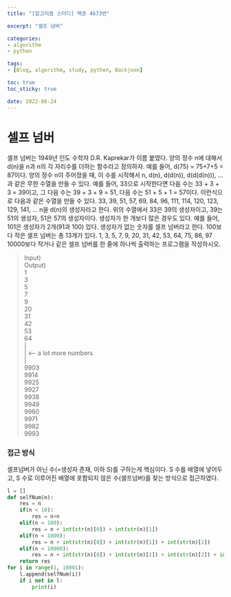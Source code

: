 ```yaml
--- 
title: "[알고리즘 스터디] 백준 4673번" 

excerpt: "셀프 넘버" 

categories: 
- algorithm
- python

tags: 
- [Blog, algorithm, study, python, Backjoon]

toc: true
toc_sticky: true

date: 2022-06-24
--- 
```


# 셀프 넘버
셀프 넘버는 1949년 인도 수학자 D.R. Kaprekar가 이름 붙였다. 양의 정수 n에 대해서 d(n)을 n과 n의 각 자리수를 더하는 함수라고 정의하자. 예를 들어, d(75) = 75+7+5 = 87이다.
양의 정수 n이 주어졌을 때, 이 수를 시작해서 n, d(n), d(d(n)), d(d(d(n))), ...과 같은 무한 수열을 만들 수 있다. 
예를 들어, 33으로 시작한다면 다음 수는 33 + 3 + 3 = 39이고, 그 다음 수는 39 + 3 + 9 = 51, 다음 수는 51 + 5 + 1 = 57이다. 이런식으로 다음과 같은 수열을 만들 수 있다.
33, 39, 51, 57, 69, 84, 96, 111, 114, 120, 123, 129, 141, ...
n을 d(n)의 생성자라고 한다. 위의 수열에서 33은 39의 생성자이고, 39는 51의 생성자, 51은 57의 생성자이다. 생성자가 한 개보다 많은 경우도 있다. 예를 들어, 101은 생성자가 2개(91과 100) 있다. 
생성자가 없는 숫자를 셀프 넘버라고 한다. 100보다 작은 셀프 넘버는 총 13개가 있다. 1, 3, 5, 7, 9, 20, 31, 42, 53, 64, 75, 86, 97
10000보다 작거나 같은 셀프 넘버를 한 줄에 하나씩 출력하는 프로그램을 작성하시오.

> Input) <br>
Output) <br>
1<br>
3<br>
5<br>
7<br>
9<br>
20<br>
31<br>
42<br>
53<br>
64<br>
 |<br>
 |       <-- a lot more numbers<br>
 |<br>
9903<br>
9914<br>
9925<br>
9927<br>
9938<br>
9949<br>
9960<br>
9971<br>
9982<br>
9993<br>


### 접근 방식
셀프넘버가 아닌 수(=생성자 존재, 이하 S)를 구하는게 핵심이다.
S 수를 배열에 넣어두고, S 수로 이루어진 배열에 포함되지 않은 수(셀프넘버)를 찾는 방식으로 접근하였다. 

```python
l = []
def selfNum(n):
    res = n
    if(n < 10):
        res = n+n
    elif(n < 100):
        res = n + int(str(n)[0]) + int(str(n)[1])
    elif(n < 1000):
        res = n + int(str(n)[0]) + int(str(n)[1]) + int(str(n)[2])
    elif(n < 10000):
        res = n + int(str(n)[0]) + int(str(n)[1]) + int(str(n)[2]) + int(str(n)[3])
    return res
for i in range(1, 10001):
    l.append(selfNum(i))
    if i not in l:
        print(i)
```
